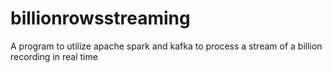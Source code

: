 # billionrowsstreaming
A program to utilize apache spark and kafka to process a stream of a billion recording in real time
